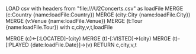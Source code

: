 LOAD csv with headers from "file:///U2Concerts.csv" as loadFile
MERGE (c:Country {name:loadFile.Country})
MERGE (city:City {name:loadFile.City})
MERGE (v:Venue {name:loadFile.Venue})
MERGE (t:Tour {name:loadFile.Tour})
with c,city,v,t,loadFile

MERGE (c)<-[:LOCATED]-(city)
MERGE (t)-[:VISTED]->(city)
MERGE (t)-[:PLAYED {date:loadFile.Date}]->(v)
RETURN c,city,v,t